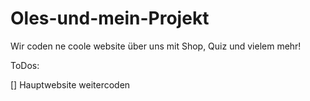 # Oles-und-mein-Projekt

Wir coden ne coole website über uns mit Shop, Quiz und vielem mehr!

ToDos:

[] Hauptwebsite weitercoden



